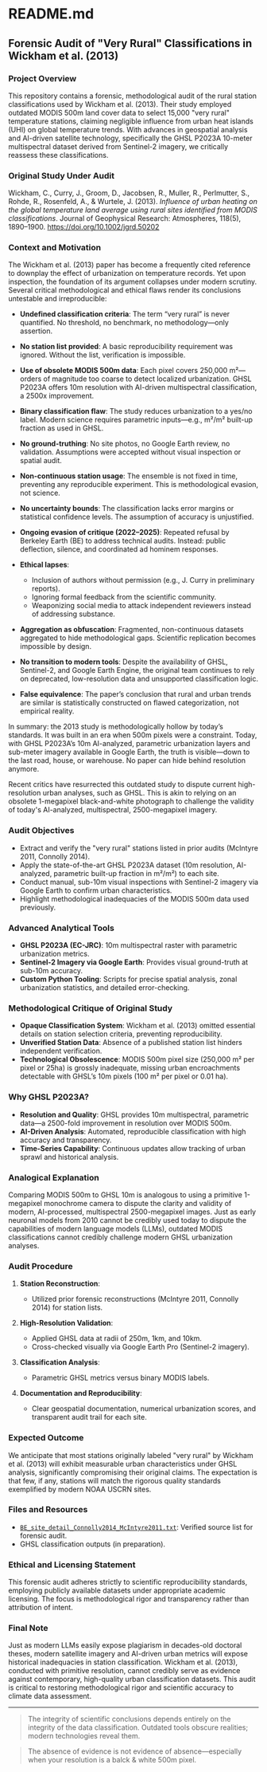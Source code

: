 # README.md

## Forensic Audit of "Very Rural" Classifications in Wickham et al. (2013)

### Project Overview
This repository contains a forensic, methodological audit of the rural station classifications used by Wickham et al. (2013). Their study employed outdated MODIS 500m land cover data to select 15,000 "very rural" temperature stations, claiming negligible influence from urban heat islands (UHI) on global temperature trends. With advances in geospatial analysis and AI-driven satellite technology, specifically the GHSL P2023A 10-meter multispectral dataset derived from Sentinel-2 imagery, we critically reassess these classifications.

### Original Study Under Audit
Wickham, C., Curry, J., Groom, D., Jacobsen, R., Muller, R., Perlmutter, S., Rohde, R., Rosenfeld, A., & Wurtele, J. (2013). *Influence of urban heating on the global temperature land average using rural sites identified from MODIS classifications*. Journal of Geophysical Research: Atmospheres, 118(5), 1890–1900. https://doi.org/10.1002/jgrd.50202

### Context and Motivation

The Wickham et al. (2013) paper has become a frequently cited reference to downplay the effect of urbanization on temperature records. Yet upon inspection, the foundation of its argument collapses under modern scrutiny. Several critical methodological and ethical flaws render its conclusions untestable and irreproducible:

- **Undefined classification criteria**: The term “very rural” is never quantified. No threshold, no benchmark, no methodology—only assertion.

- **No station list provided**: A basic reproducibility requirement was ignored. Without the list, verification is impossible.

- **Use of obsolete MODIS 500m data**: Each pixel covers 250,000 m²—orders of magnitude too coarse to detect localized urbanization. GHSL P2023A offers 10m resolution with AI-driven multispectral classification, a 2500x improvement.

- **Binary classification flaw**: The study reduces urbanization to a yes/no label. Modern science requires parametric inputs—e.g., m²/m² built-up fraction as used in GHSL.

- **No ground-truthing**: No site photos, no Google Earth review, no validation. Assumptions were accepted without visual inspection or spatial audit.

- **Non-continuous station usage**: The ensemble is not fixed in time, preventing any reproducible experiment. This is methodological evasion, not science.

- **No uncertainty bounds**: The classification lacks error margins or statistical confidence levels. The assumption of accuracy is unjustified.

- **Ongoing evasion of critique (2022–2025)**: Repeated refusal by Berkeley Earth (BE) to address technical audits. Instead: public deflection, silence, and coordinated ad hominem responses.

- **Ethical lapses**:
  - Inclusion of authors without permission (e.g., J. Curry in preliminary reports).
  - Ignoring formal feedback from the scientific community.
  - Weaponizing social media to attack independent reviewers instead of addressing substance.

- **Aggregation as obfuscation**: Fragmented, non-continuous datasets aggregated to hide methodological gaps. Scientific replication becomes impossible by design.

- **No transition to modern tools**: Despite the availability of GHSL, Sentinel-2, and Google Earth Engine, the original team continues to rely on deprecated, low-resolution data and unsupported classification logic.

- **False equivalence**: The paper’s conclusion that rural and urban trends are similar is statistically constructed on flawed categorization, not empirical reality.

In summary: the 2013 study is methodologically hollow by today’s standards. It was built in an era when 500m pixels were a constraint. Today, with GHSL P2023A’s 10m AI-analyzed, parametric urbanization layers and sub-meter imagery available in Google Earth, the truth is visible—down to the last road, house, or warehouse. No paper can hide behind resolution anymore.

Recent critics have resurrected this outdated study to dispute current high-resolution urban analyses, such as GHSL. This is akin to relying on an obsolete 1-megapixel black-and-white photograph to challenge the validity of today's AI-analyzed, multispectral, 2500-megapixel imagery.

### Audit Objectives
- Extract and verify the "very rural" stations listed in prior audits (McIntyre 2011, Connolly 2014).
- Apply the state-of-the-art GHSL P2023A dataset (10m resolution, AI-analyzed, parametric built-up fraction in m²/m²) to each site.
- Conduct manual, sub-10m visual inspections with Sentinel-2 imagery via Google Earth to confirm urban characteristics.
- Highlight methodological inadequacies of the MODIS 500m data used previously.

### Advanced Analytical Tools
- **GHSL P2023A (EC-JRC)**: 10m multispectral raster with parametric urbanization metrics.
- **Sentinel-2 Imagery via Google Earth**: Provides visual ground-truth at sub-10m accuracy.
- **Custom Python Tooling**: Scripts for precise spatial analysis, zonal urbanization statistics, and detailed error-checking.

### Methodological Critique of Original Study
- **Opaque Classification System**: Wickham et al. (2013) omitted essential details on station selection criteria, preventing reproducibility.
- **Unverified Station Data**: Absence of a published station list hinders independent verification.
- **Technological Obsolescence**: MODIS 500m pixel size (250,000 m² per pixel or 25ha) is grossly inadequate, missing urban encroachments detectable with GHSL’s 10m pixels (100 m² per pixel or 0.01 ha).

### Why GHSL P2023A?
- **Resolution and Quality**: GHSL provides 10m multispectral, parametric data—a 2500-fold improvement in resolution over MODIS 500m.
- **AI-Driven Analysis**: Automated, reproducible classification with high accuracy and transparency.
- **Time-Series Capability**: Continuous updates allow tracking of urban sprawl and historical analysis.

### Analogical Explanation
Comparing MODIS 500m to GHSL 10m is analogous to using a primitive 1-megapixel monochrome camera to dispute the clarity and validity of modern, AI-processed, multispectral 2500-megapixel images. Just as early neuronal models from 2010 cannot be credibly used today to dispute the capabilities of modern language models (LLMs), outdated MODIS classifications cannot credibly challenge modern GHSL urbanization analyses.

### Audit Procedure
1. **Station Reconstruction**:
   - Utilized prior forensic reconstructions (McIntyre 2011, Connolly 2014) for station lists.

2. **High-Resolution Validation**:
   - Applied GHSL data at radii of 250m, 1km, and 10km.
   - Cross-checked visually via Google Earth Pro (Sentinel-2 imagery).

3. **Classification Analysis**:
   - Parametric GHSL metrics versus binary MODIS labels.

4. **Documentation and Reproducibility**:
   - Clear geospatial documentation, numerical urbanization scores, and transparent audit trail for each site.

### Expected Outcome
We anticipate that most stations originally labeled "very rural" by Wickham et al. (2013) will exhibit measurable urban characteristics under GHSL analysis, significantly compromising their original claims. The expectation is that few, if any, stations will match the rigorous quality standards exemplified by modern NOAA USCRN sites.

### Files and Resources
- [`BE_site_detail_Connolly2014_McIntyre2011.txt`](https://github.com/orwell2024/GHCN-tools/blob/main/Wickham2013_forensicauditby_GHSLP2023A/BE_site_detail_Connolly2014_McIntyre2011.txt): Verified source list for forensic audit.
- GHSL classification outputs (in preparation).

### Ethical and Licensing Statement
This forensic audit adheres strictly to scientific reproducibility standards, employing publicly available datasets under appropriate academic licensing. The focus is methodological rigor and transparency rather than attribution of intent.

### Final Note
Just as modern LLMs easily expose plagiarism in decades-old doctoral theses, modern satellite imagery and AI-driven urban metrics will expose historical inadequacies in station classification. Wickham et al. (2013), conducted with primitive resolution, cannot credibly serve as evidence against contemporary, high-quality urban classification datasets. This audit is critical to restoring methodological rigor and scientific accuracy to climate data assessment.

---

> The integrity of scientific conclusions depends entirely on the integrity of the data classification. Outdated tools obscure realities; modern technologies reveal them.

> The absence of evidence is not evidence of absence—especially when your resolution is a balck & white 500m pixel.
